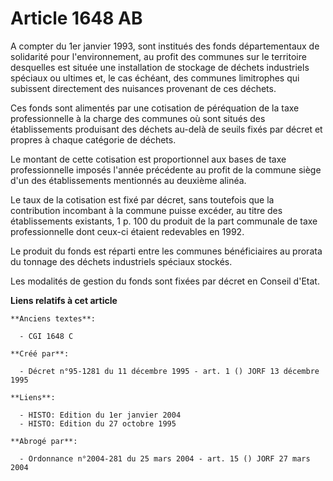 # Article 1648 AB

A compter du 1er janvier 1993, sont institués des fonds départementaux de solidarité pour l'environnement, au profit des
communes sur le territoire desquelles est située une installation de stockage de déchets industriels spéciaux ou ultimes et,
le cas échéant, des communes limitrophes qui subissent directement des nuisances provenant de ces déchets.

Ces fonds sont alimentés par une cotisation de péréquation de la taxe professionnelle à la charge des communes où sont situés
des établissements produisant des déchets au-delà de seuils fixés par décret et propres à chaque catégorie de déchets.

Le montant de cette cotisation est proportionnel aux bases de taxe professionnelle imposés l'année précédente au profit de la
commune siège d'un des établissements mentionnés au deuxième alinéa.

Le taux de la cotisation est fixé par décret, sans toutefois que la contribution incombant à la commune puisse excéder, au
titre des établissements existants, 1 p. 100 du produit de la part communale de taxe professionnelle dont ceux-ci étaient
redevables en 1992.

Le produit du fonds est réparti entre les communes bénéficiaires au prorata du tonnage des déchets industriels spéciaux
stockés.

Les modalités de gestion du fonds sont fixées par décret en Conseil d'Etat.

**Liens relatifs à cet article**

	**Anciens textes**:

	  - CGI 1648 C

	**Créé par**:

	  - Décret n°95-1281 du 11 décembre 1995 - art. 1 () JORF 13 décembre 1995

	**Liens**:

	  - HISTO: Edition du 1er janvier 2004
	  - HISTO: Edition du 27 octobre 1995

	**Abrogé par**:

	  - Ordonnance n°2004-281 du 25 mars 2004 - art. 15 () JORF 27 mars 2004
